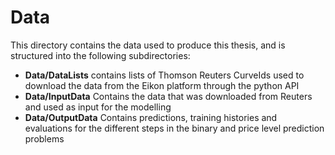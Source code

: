 # Data
This directory contains the data used to produce this thesis, and is structured into the following subdirectories:
* **Data/DataLists** contains lists of Thomson Reuters CurveIds used to download the data from the Eikon platform through the python API
* **Data/InputData** Contains the data that was downloaded from Reuters and used as input for the modelling
* **Data/OutputData** Contains predictions, training histories and evaluations for the different steps in the binary and price level prediction problems
